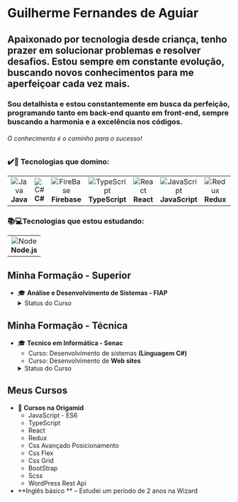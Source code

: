 

# Guilherme Fernandes de Aguiar
## Apaixonado por tecnologia desde criança, tenho prazer em solucionar problemas e resolver desafios. Estou sempre em constante evolução, buscando novos conhecimentos para me aperfeiçoar cada vez mais.
### Sou detalhista e estou constantemente em busca da perfeição, programando tanto em back-end quanto em front-end, sempre buscando a harmonia e a excelência nos códigos.
###### O conhecimento é o caminho para o sucesso!

### ✔️💯 Tecnologias que domino:
<table>
<tr>
 <td align="center">
<img src="https://skillicons.dev/icons?i=java" alt="Java" /><br/>
<b>Java</b>
 </td>
 <td align="center">
<img src="https://skillicons.dev/icons?i=c#"  alt="C#" /><br/>
<b>C#</b>
 </td>
  <td align="center">
<img src="https://skillicons.dev/icons?i=firebase"  alt="FireBase" /><br/>
<b>Firebase</b>
 </td>
  <td align="center">
<img src="https://skillicons.dev/icons?i=typescript"  alt="TypeScript" /><br/>
<b>TypeScript</b>
    </td>
   <td align="center">
<img src="https://skillicons.dev/icons?i=react"  alt="React" /><br/>
<b>React</b>
 </td>
   <td align="center">
<img src="https://skillicons.dev/icons?i=javascript"  alt="JavaScript" /><br/>
<b>JavaScript</b>
 </td>
  <td align="center">
<img src="https://skillicons.dev/icons?i=redux"  alt="Redux" /><br/>
<b>Redux</b>
 </td>
   <td align="center">
<img src="https://skillicons.dev/icons?i=css"  alt="Css" /><br/>
<b>Css</b>
 </td>
  <td align="center">
<img src="https://skillicons.dev/icons?i=bootstrap"  alt="bootStrap" /><br/>
<b>BootStrap</b>
 </td>
 <td align="center">
<img src="https://skillicons.dev/icons?i=wordpress"  alt="WordPress" /><br/>
<b>WordPress</b>
 </td>

  <td align="center">
<img src="https://skillicons.dev/icons?i=github"  alt="GitHub" /><br/>
<b>GitHub</b>
  </td>
</tr>
</table>

### 📚💻Tecnologias que estou estudando:

<table>
<tr>
   <td align="center">
<img src="https://skillicons.dev/icons?i=nodejs"  alt="Node" /><br/>
<b>Node.js</b>
   </td>
</tr>
</table>

## Minha Formação - Superior

- 🎓 **Análise e Desenvolvimento de Sistemas - FIAP**
  <details>
    <summary>Status do Curso</summary>
      - Iniciado em 02/2015 e concluído em 12/2016
  </details>
## Minha Formação - Técnica 
  - 🎓 **Tecnico em Informática - Senac**</br>
    - Curso: Desenvolvimento de sistemas **(Linguagem C#)**
    - Curso: Desenvolvimento de **Web sites**</br>
    <details>
    <summary>Status do Curso</summary>
      - Iniciado em 02/2015 e concluído em 12/2016
  </details>
  
## Meus Cursos 
- 📖 **Cursos na Origamid**
  - JavaScript - ES6
  - TypeScript
  - React
  - Redux
  - Css Avançado Posicionamento
  - Css Flex
  - Css Grid
  - BootStrap
  - Scss
  - WordPress Rest Api
- **Inglês básico ** – Estudei um período de 2 anos na Wizard

